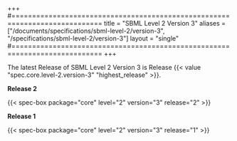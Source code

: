 +++
#============================================================================
title  = "SBML Level 2 Version 3"
aliases = ["/documents/specifications/sbml-level-2/version-3", "/specifications/sbml-level-2/version-3"]
layout = "single"
#============================================================================
+++

The latest Release of SBML Level 2 Version 3 is Release {{< value "spec.core.level-2.version-3" "highest_release" >}}.

**Release 2**

{{< spec-box package="core" level="2" version="3" release="2" >}}

**Release 1**

{{< spec-box package="core" level="2" version="3" release="1" >}}


